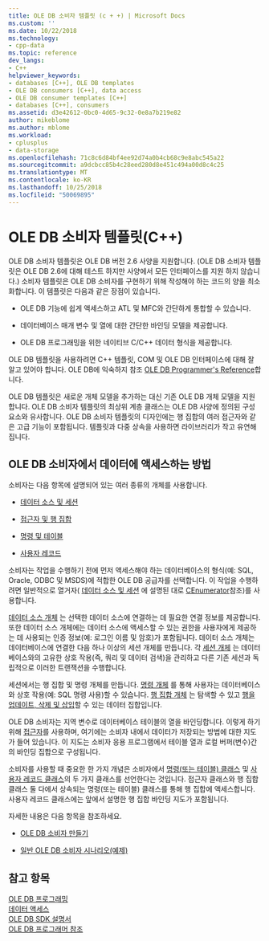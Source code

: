 ```yaml
---
title: OLE DB 소비자 템플릿 (c + +) | Microsoft Docs
ms.custom: ''
ms.date: 10/22/2018
ms.technology:
- cpp-data
ms.topic: reference
dev_langs:
- C++
helpviewer_keywords:
- databases [C++], OLE DB templates
- OLE DB consumers [C++], data access
- OLE DB consumer templates [C++]
- databases [C++], consumers
ms.assetid: d3e42612-0bc0-4d65-9c32-0e8a7b219e82
author: mikeblome
ms.author: mblome
ms.workload:
- cplusplus
- data-storage
ms.openlocfilehash: 71c8c6d84bf4ee92d74a0b4cb68c9e8abc545a22
ms.sourcegitcommit: a9dcbcc85b4c28eed280d8e451c494a00d8c4c25
ms.translationtype: MT
ms.contentlocale: ko-KR
ms.lasthandoff: 10/25/2018
ms.locfileid: "50069895"
---
```

# <a name="ole-db-consumer-templates-c"></a>OLE DB 소비자 템플릿(C++)

OLE DB 소비자 템플릿은 OLE DB 버전 2.6 사양을 지원합니다. (OLE DB 소비자 템플릿은 OLE DB 2.6에 대해 테스트 하지만 사양에서 모든 인터페이스를 지원 하지 않습니다.) 소비자 템플릿은 OLE DB 소비자를 구현하기 위해 작성해야 하는 코드의 양을 최소화합니다. 이 템플릿은 다음과 같은 장점이 있습니다.

- OLE DB 기능에 쉽게 액세스하고 ATL 및 MFC와 간단하게 통합할 수 있습니다.

- 데이터베이스 매개 변수 및 열에 대한 간단한 바인딩 모델을 제공합니다.

- OLE DB 프로그래밍을 위한 네이티브 C/C++ 데이터 형식을 제공합니다.

OLE DB 템플릿을 사용하려면 C++ 템플릿, COM 및 OLE DB 인터페이스에 대해 잘 알고 있어야 합니다. OLE DB에 익숙하지 참조 [OLE DB Programmer's Reference](/previous-versions/windows/desktop/ms718124)합니다.

OLE DB 템플릿은 새로운 개체 모델을 추가하는 대신 기존 OLE DB 개체 모델을 지원합니다. OLE DB 소비자 템플릿의 최상위 계층 클래스는 OLE DB 사양에 정의된 구성 요소와 유사합니다. OLE DB 소비자 템플릿의 디자인에는 행 집합의 여러 접근자와 같은 고급 기능이 포함됩니다. 템플릿과 다중 상속을 사용하면 라이브러리가 작고 유연해집니다.

## <a name="how-ole-db-consumers-access-data"></a>OLE DB 소비자에서 데이터에 액세스하는 방법

소비자는 다음 항목에 설명되어 있는 여러 종류의 개체를 사용합니다.

- [데이터 소스 및 세션](../../data/oledb/data-sources-and-sessions.md)

- [접근자 및 행 집합](../../data/oledb/accessors-and-rowsets.md)

- [명령 및 테이블](../../data/oledb/commands-and-tables.md)

- [사용자 레코드](../../data/oledb/user-records.md)

소비자는 작업을 수행하기 전에 먼저 액세스해야 하는 데이터베이스의 형식(예: SQL, Oracle, ODBC 및 MSDS)에 적합한 OLE DB 공급자를 선택합니다. 이 작업을 수행하려면 일반적으로 열거자( [데이터 소스 및 세션](../../data/oledb/cenumerator-class.md) 에 설명된 대로 [CEnumerator](../../data/oledb/data-sources-and-sessions.md)참조)를 사용합니다.

[데이터 소스 개체](../../data/oledb/data-sources-and-sessions.md) 는 선택한 데이터 소스에 연결하는 데 필요한 연결 정보를 제공합니다. 또한 데이터 소스 개체에는 데이터 소스에 액세스할 수 있는 권한을 사용자에게 제공하는 데 사용되는 인증 정보(예: 로그인 이름 및 암호)가 포함됩니다. 데이터 소스 개체는 데이터베이스에 연결한 다음 하나 이상의 세션 개체를 만듭니다. 각 [세션 개체](../../data/oledb/data-sources-and-sessions.md) 는 데이터베이스와의 고유한 상호 작용(즉, 쿼리 및 데이터 검색)을 관리하고 다른 기존 세션과 독립적으로 이러한 트랜잭션을 수행합니다.

세션에서는 행 집합 및 명령 개체를 만듭니다. [명령 개체](../../data/oledb/commands-and-tables.md) 를 통해 사용자는 데이터베이스와 상호 작용(예: SQL 명령 사용)할 수 있습니다. [행 집합 개체](../../data/oledb/accessors-and-rowsets.md) 는 탐색할 수 있고 [행을 업데이트, 삭제 및 삽입](../../data/oledb/updating-rowsets.md)할 수 있는 데이터 집합입니다.

OLE DB 소비자는 지역 변수로 데이터베이스 테이블의 열을 바인딩합니다. 이렇게 하기 위해 [접근자](../../data/oledb/accessors-and-rowsets.md)를 사용하며, 여기에는 소비자 내에서 데이터가 저장되는 방법에 대한 지도가 들어 있습니다. 이 지도는 소비자 응용 프로그램에서 테이블 열과 로컬 버퍼(변수)간의 바인딩 집합으로 구성됩니다.

소비자를 사용할 때 중요한 한 가지 개념은 소비자에서 [명령(또는 테이블) 클래스](../../data/oledb/commands-and-tables.md) 및 [사용자 레코드 클래스](../../data/oledb/user-records.md)의 두 가지 클래스를 선언한다는 것입니다. 접근자 클래스와 행 집합 클래스 둘 다에서 상속되는 명령(또는 테이블) 클래스를 통해 행 집합에 액세스합니다. 사용자 레코드 클래스에는 앞에서 설명한 행 집합 바인딩 지도가 포함됩니다.

자세한 내용은 다음 항목을 참조하세요.

- [OLE DB 소비자 만들기](../../data/oledb/creating-an-ole-db-consumer.md)

- [일반 OLE DB 소비자 시나리오(예제)](../../data/oledb/working-with-ole-db-consumer-templates.md)

## <a name="see-also"></a>참고 항목

[OLE DB 프로그래밍](../../data/oledb/ole-db-programming.md)<br/>
[데이터 액세스](../data-access-in-cpp.md)<br/>
[OLE DB SDK 설명서](/previous-versions/windows/desktop/ms722784)<br/>
[OLE DB 프로그래머 참조](/previous-versions/windows/desktop/ms713643)